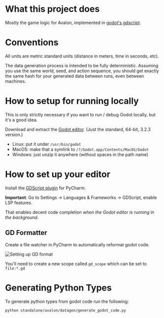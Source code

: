 # What this project does

Mostly the game logic for Avalon, implemented in [godot's gdscript](https://docs.godotengine.org/en/stable/tutorials/scripting/gdscript/gdscript_basics.html).

# Conventions

All units are metric standard units (distance in meters, time in seconds, etc).

The data generation process is intended to be fully deterministic.
Assuming you use the same world, seed, and action sequence,
you should get exactly the same hash for your generated data between runs, even between machines.

# How to setup for running locally

This is only strictly necessary if you want to run / debug Godot locally, but it's a good idea.

Download and extract the [Godot editor][1]. (Just the standard, 64-bit, 3.2.3 version.)

 - Linux: put it under `/usr/bin/godot`
 - MacOS: make that a symlink to `/?/Godot.app/Contents/MacOS/Godot`
 - Windows: just unzip it anywhere (without spaces in the path name)

# How to set up your editor

Install the [GDScript plugin][2] for PyCharm.

**Important**: Go to Settings -> Languages & Frameworks -> GDScript, enable LSP features.

That enables decent code completion _when the Godot editor is running in the background_.

[1]: https://godotengine.org/download
[2]: https://plugins.jetbrains.com/plugin/13107-gdscript

##  GD Formatter

Create a file watcher in PyCharm to automatically reformat godot code.

![Setting up GD format](../../../../docs/gdformat_configuration.png)

You'll need to create a new scope called `gd_scope` which can be set to `file:*.gd`

# Generating Python Types

To generate python types from godot code run the following:

```
python standalone/avalon/datagen/generate_godot_code.py
```
